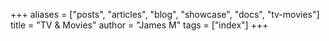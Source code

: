 +++
aliases = ["posts", "articles", "blog", "showcase", "docs", "tv-movies"]
title = "TV & Movies"
author = "James M"
tags = ["index"]
+++
